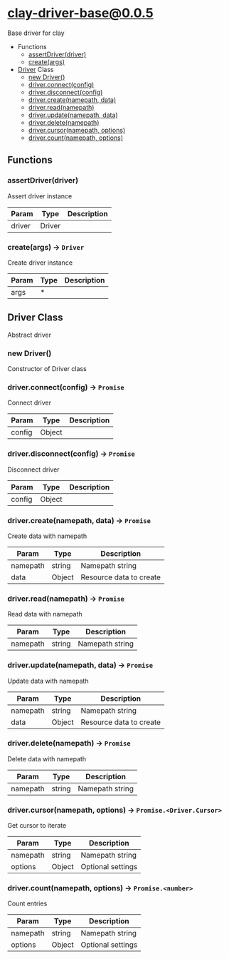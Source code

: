 # clay-driver-base@0.0.5

Base driver for clay

+ Functions
  + [assertDriver(driver)](#clay-driver-base-function-assert-driver)
  + [create(args)](#clay-driver-base-function-create)
+ [Driver](clay-driver-base-classes) Class
  + [new Driver()](#clay-driver-base-classes-driver-constructor)
  + [driver.connect(config)](#clay-driver-base-classes-driver-connect)
  + [driver.disconnect(config)](#clay-driver-base-classes-driver-disconnect)
  + [driver.create(namepath, data)](#clay-driver-base-classes-driver-create)
  + [driver.read(namepath)](#clay-driver-base-classes-driver-read)
  + [driver.update(namepath, data)](#clay-driver-base-classes-driver-update)
  + [driver.delete(namepath)](#clay-driver-base-classes-driver-delete)
  + [driver.cursor(namepath, options)](#clay-driver-base-classes-driver-cursor)
  + [driver.count(namepath, options)](#clay-driver-base-classes-driver-count)

## Functions

<a class='md-heading-link' name="clay-driver-base-function-assert-driver" ></a>

### assertDriver(driver)

Assert driver instance

| Param | Type | Description |
| ----- | --- | -------- |
| driver | Driver |  |

<a class='md-heading-link' name="clay-driver-base-function-create" ></a>

### create(args) -> `Driver`

Create driver instance

| Param | Type | Description |
| ----- | --- | -------- |
| args | * |  |



<a class='md-heading-link' name="clay-driver-base-classes"></a>

## Driver Class

Abstract driver


<a class='md-heading-link' name="clay-driver-base-classes-driver-constructor" ></a>

### new Driver()

Constructor of Driver class



<a class='md-heading-link' name="clay-driver-base-classes-driver-connect" ></a>

### driver.connect(config) -> `Promise`

Connect driver

| Param | Type | Description |
| ----- | --- | -------- |
| config | Object |  |


<a class='md-heading-link' name="clay-driver-base-classes-driver-disconnect" ></a>

### driver.disconnect(config) -> `Promise`

Disconnect driver

| Param | Type | Description |
| ----- | --- | -------- |
| config | Object |  |


<a class='md-heading-link' name="clay-driver-base-classes-driver-create" ></a>

### driver.create(namepath, data) -> `Promise`

Create data with namepath

| Param | Type | Description |
| ----- | --- | -------- |
| namepath | string | Namepath string |
| data | Object | Resource data to create |


<a class='md-heading-link' name="clay-driver-base-classes-driver-read" ></a>

### driver.read(namepath) -> `Promise`

Read data with namepath

| Param | Type | Description |
| ----- | --- | -------- |
| namepath | string | Namepath string |


<a class='md-heading-link' name="clay-driver-base-classes-driver-update" ></a>

### driver.update(namepath, data) -> `Promise`

Update data with namepath

| Param | Type | Description |
| ----- | --- | -------- |
| namepath | string | Namepath string |
| data | Object | Resource data to create |


<a class='md-heading-link' name="clay-driver-base-classes-driver-delete" ></a>

### driver.delete(namepath) -> `Promise`

Delete data with namepath

| Param | Type | Description |
| ----- | --- | -------- |
| namepath | string | Namepath string |


<a class='md-heading-link' name="clay-driver-base-classes-driver-cursor" ></a>

### driver.cursor(namepath, options) -> `Promise.<Driver.Cursor>`

Get cursor to iterate

| Param | Type | Description |
| ----- | --- | -------- |
| namepath | string | Namepath string |
| options | Object | Optional settings |


<a class='md-heading-link' name="clay-driver-base-classes-driver-count" ></a>

### driver.count(namepath, options) -> `Promise.<number>`

Count entries

| Param | Type | Description |
| ----- | --- | -------- |
| namepath | string | Namepath string |
| options | Object | Optional settings |




